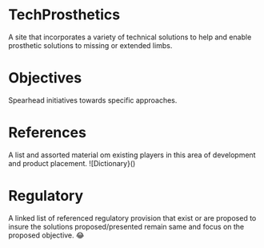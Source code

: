 # TechProsthetics
A site that incorporates a variety of technical solutions to help and enable prosthetic solutions to missing or extended limbs.

# Objectives
Spearhead initiatives towards specific approaches.

# References
A list and assorted material om existing players in this area of development and product placement.
![Dictionary}()

# Regulatory
A linked list of referenced regulatory provision that exist or are proposed to insure the solutions proposed/presented remain same and focus on the proposed objective. :joy:



